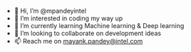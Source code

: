 - 👋 Hi, I’m @mpandeyintel
- 👀 I’m interested in coding my way up
- 🌱 I’m currently learning Machine learning & Deep learning
- 💞️ I’m looking to collaborate on development ideas
- 📫 Reach me on mayank.pandey@intel.com

<!---
mpandeyintel/mpandeyintel is a ✨ special ✨ repository because its `README.md` (this file) appears on your GitHub profile.
You can click the Preview link to take a look at your changes.
--->
